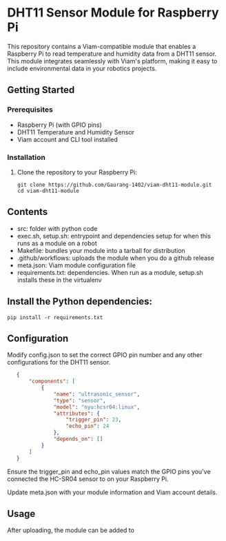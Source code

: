 # DHT11 Sensor Module for Raspberry Pi

This repository contains a Viam-compatible module that enables a Raspberry Pi to read temperature and humidity data from a DHT11 sensor. This module integrates seamlessly with Viam's platform, making it easy to include environmental data in your robotics projects.

## Getting Started

### Prerequisites

- Raspberry Pi (with GPIO pins)
- DHT11 Temperature and Humidity Sensor
- Viam account and CLI tool installed

### Installation

1. Clone the repository to your Raspberry Pi:
   ```shell
   git clone https://github.com/Gaurang-1402/viam-dht11-module.git
   cd viam-dht11-module
   ```
## Contents

- src: folder with python code
- exec.sh, setup.sh: entrypoint and dependencies setup for when this runs as a module on a robot
- Makefile: bundles your module into a tarball for distribution
- .github/workflows: uploads the module when you do a github release
- meta.json: Viam module configuration file
- requirements.txt: dependencies. When run as a module, setup.sh installs these in the virtualenv

## Install the Python dependencies:
```shell
pip install -r requirements.txt
```
## Configuration
Modify config.json to set the correct GPIO pin number and any other configurations for the DHT11 sensor.

```json
   {
       "components": [
           {
               "name": "ultrasonic_sensor",
               "type": "sensor",
               "model": "nyu:hcsr04:linux",
               "attributes": {
                   "trigger_pin": 23,
                   "echo_pin": 24
               },
               "depends_on": []
           }
       ]
   }

```
Ensure the trigger_pin and echo_pin values match the GPIO pins you've connected the HC-SR04 sensor to on your Raspberry Pi.


Update meta.json with your module information and Viam account details.

## Usage
After uploading, the module can be added to
